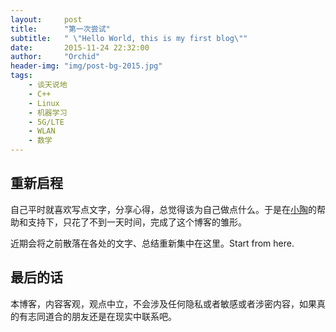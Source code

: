 ```yaml
---
layout:     post
title:      "第一次尝试"
subtitle:   " \"Hello World, this is my first blog\""
date:       2015-11-24 22:32:00
author:     "Orchid"
header-img: "img/post-bg-2015.jpg"
tags:
    - 谈天说地
    - C++
    - Linux
    - 机器学习
    - 5G/LTE
    - WLAN
    - 数学
---
```


## 重新启程

自己平时就喜欢写点文字，分享心得，总觉得该为自己做点什么。于是在[小陶](http://weibo.com/u/2457018964)的帮助和支持下，只花了不到一天时间，完成了这个博客的雏形。

近期会将之前散落在各处的文字、总结重新集中在这里。Start from here.

## 最后的话

本博客，内容客观，观点中立，不会涉及任何隐私或者敏感或者涉密内容，如果真的有志同道合的朋友还是在现实中联系吧。






